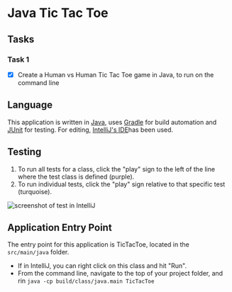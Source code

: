 # Java Tic Tac Toe

## Tasks

### Task 1
- [X] Create a Human vs Human Tic Tac Toe game in Java, to run on the command line

## Language
This application is written in [Java](https://openjdk.java.net/), uses [Gradle](https://docs.gradle.org/current/userguide/what_is_gradle.html) for build automation and [JUnit](https://junit.org/junit5/) for testing.
For editing, [IntelliJ's IDE](https://www.jetbrains.com/idea/)has been used.

## Testing
1. To run all tests for a class, click the "play" sign to the left of the line where the test class is defined (purple).
2. To run individual tests, click the "play" sign relative to that specific test (turquoise).

<img alt="screenshot of test in IntelliJ" src="https://user-images.githubusercontent.com/18250108/58099693-13624000-7bd4-11e9-9d03-2003b8b2f5c2.png">

## Application Entry Point
The entry point for this application is TicTacToe, located in the `src/main/java` folder.
- If in IntelliJ, you can right click on this class and hit "Run".
- From the command line, navigate to the top of your project folder, and rin `java -cp build/class/java.main TicTacToe`
